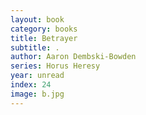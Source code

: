 ```yaml
---
layout: book
category: books
title: Betrayer
subtitle: .
author: Aaron Dembski-Bowden
series: Horus Heresy
year: unread
index: 24
image: b.jpg
---
```

